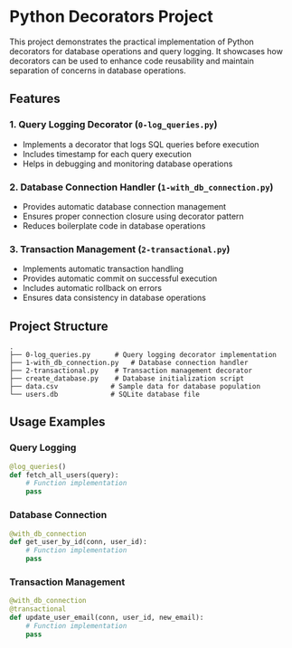 # Python Decorators Project

This project demonstrates the practical implementation of Python decorators for database operations and query logging. It showcases how decorators can be used to enhance code reusability and maintain separation of concerns in database operations.

## Features

### 1. Query Logging Decorator (`0-log_queries.py`)
- Implements a decorator that logs SQL queries before execution
- Includes timestamp for each query execution
- Helps in debugging and monitoring database operations

### 2. Database Connection Handler (`1-with_db_connection.py`)
- Provides automatic database connection management
- Ensures proper connection closure using decorator pattern
- Reduces boilerplate code in database operations

### 3. Transaction Management (`2-transactional.py`)
- Implements automatic transaction handling
- Provides automatic commit on successful execution
- Includes automatic rollback on errors
- Ensures data consistency in database operations

## Project Structure
```
.
├── 0-log_queries.py      # Query logging decorator implementation
├── 1-with_db_connection.py   # Database connection handler
├── 2-transactional.py    # Transaction management decorator
├── create_database.py    # Database initialization script
├── data.csv             # Sample data for database population
└── users.db             # SQLite database file
```

## Usage Examples

### Query Logging
```python
@log_queries()
def fetch_all_users(query):
    # Function implementation
    pass
```

### Database Connection
```python
@with_db_connection
def get_user_by_id(conn, user_id):
    # Function implementation
    pass
```

### Transaction Management
```python
@with_db_connection
@transactional
def update_user_email(conn, user_id, new_email):
    # Function implementation
    pass
